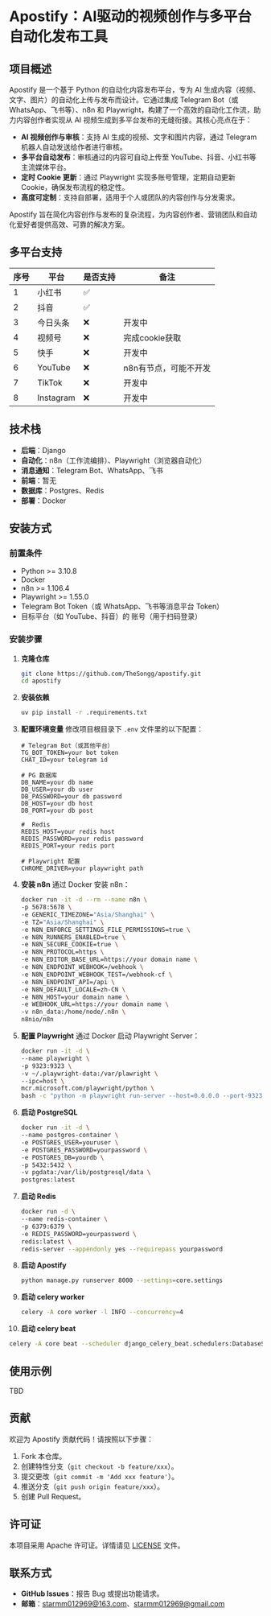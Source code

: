 # Apostify：AI驱动的视频创作与多平台自动化发布工具

## 项目概述

Apostify 是一个基于 Python 的自动化内容发布平台，专为 AI 生成内容（视频、文字、图片）的自动化上传与发布而设计。它通过集成 Telegram Bot（或 WhatsApp、飞书等）、n8n 和 Playwright，构建了一个高效的自动化工作流，助力内容创作者实现从 AI 视频生成到多平台发布的无缝衔接。其核心亮点在于：

- **AI 视频创作与审核**：支持 AI 生成的视频、文字和图片内容，通过 Telegram 机器人自动发送给作者进行审核。
- **多平台自动发布**：审核通过的内容可自动上传至 YouTube、抖音、小红书等主流媒体平台。
- **定时 Cookie 更新**：通过 Playwright 实现多账号管理，定期自动更新 Cookie，确保发布流程的稳定性。
- **高度可定制**：支持自部署，适用于个人或团队的内容创作与分发需求。

Apostify 旨在简化内容创作与发布的复杂流程，为内容创作者、营销团队和自动化爱好者提供高效、可靠的解决方案。

## 多平台支持
| 序号 | 平台        | 是否支持 | 备注           |
|----|-----------|------|--------------|
| 1  | 小红书       | ✅    |              |
| 2  | 抖音        | ✅    |              |
| 3  | 今日头条      | ❌    | 开发中          |
| 4  | 视频号       | ❌    | 完成cookie获取          |
| 5  | 快手        | ❌    | 开发中          |
| 6  | YouTube   | ❌    | n8n有节点，可能不开发 |
| 7  | TikTok    | ❌    | 开发中          |
| 8  | Instagram | ❌    | 开发中          |

## 技术栈

- **后端**：Django
- **自动化**：n8n（工作流编排）、Playwright（浏览器自动化）
- **消息通知**：Telegram Bot、WhatsApp、飞书
- **前端**：暂无
- **数据库**：Postgres、Redis
- **部署**：Docker

## 安装方式

### 前置条件

- Python >= 3.10.8
- Docker
- n8n >= 1.106.4
- Playwright >= 1.55.0
- Telegram Bot Token（或 WhatsApp、飞书等消息平台 Token）
- 目标平台（如 YouTube、抖音）的 账号（用于扫码登录）

### 安装步骤

1. **克隆仓库**
   ```bash
   git clone https://github.com/TheSongg/apostify.git
   cd apostify
   ```

2. **安装依赖**
   ```bash
   uv pip install -r .requirements.txt
   ```

3. **配置环境变量**
   修改项目根目录下 `.env` 文件里的以下配置：
   ```plaintext
   # Telegram Bot（或其他平台）
   TG_BOT_TOKEN=your bot token 
   CHAT_ID=your telegram id

   # PG 数据库
   DB_NAME=your db name 
   DB_USER=your db user
   DB_PASSWORD=your db password
   DB_HOST=your db host
   DB_PORT=your db post
   
   #  Redis
   REDIS_HOST=your redis host
   REDIS_PASSWORD=your redis password
   REDIS_PORT=your redis port

   # Playwright 配置
   CHROME_DRIVER=your playwright path
   ```

4. **安装 n8n**
   通过 Docker 安装 n8n：
   ```bash
   docker run -it -d --rm --name n8n \
   -p 5678:5678 \
   -e GENERIC_TIMEZONE="Asia/Shanghai" \
   -e TZ="Asia/Shanghai" \
   -e N8N_ENFORCE_SETTINGS_FILE_PERMISSIONS=true \
   -e N8N_RUNNERS_ENABLED=true \
   -e N8N_SECURE_COOKIE=true \
   -e N8N_PROTOCOL=https \
   -e N8N_EDITOR_BASE_URL=https://your domain name \
   -e N8N_ENDPOINT_WEBHOOK=/webhook \
   -e N8N_ENDPOINT_WEBHOOK_TEST=/webhook-cf \
   -e N8N_ENDPOINT_API=/api \
   -e N8N_DEFAULT_LOCALE=zh-CN \
   -e N8N_HOST=your domain name \
   -e WEBHOOK_URL=https://your domain name \
   -v n8n_data:/home/node/.n8n \
   n8nio/n8n
   ```

5. **配置 Playwright**
   通过 Docker 启动 Playwright Server：
   ```bash
   docker run -it -d \
   --name playwright \
   -p 9323:9323 \
   -v ~/.playwright-data:/var/plawright \
   --ipc=host \
   mcr.microsoft.com/playwright/python \
   bash -c "python -m playwright run-server --host=0.0.0.0 --port-9323"
   ```

6. **启动 PostgreSQL**
   ```bash
   docker run -it -d \
   --name postgres-container \
   -e POSTGRES_USER=youruser \
   -e POSTGRES_PASSWORD=yourpassword \
   -e POSTGRES_DB=yourdb \
   -p 5432:5432 \
   -v pgdata:/var/lib/postgresql/data \
   postgres:latest
   ```
   
7. **启动 Redis**
   ```bash
   docker run -d \
   --name redis-container \
   -p 6379:6379 \
   -e REDIS_PASSWORD=yourpassword \
   redis:latest \
   redis-server --appendonly yes --requirepass yourpassword
   ```

8. **启动 Apostify**
   ```bash
   python manage.py runserver 8000 --settings=core.settings
   ```

9. **启动 celery worker**
   ```bash
   celery -A core worker -l INFO --concurrency=4
   ```

10. **启动 celery beat**
   ```bash
   celery -A core beat --scheduler django_celery_beat.schedulers:DatabaseScheduler -l INFO
   ```

## 使用示例
 TBD

## 贡献

欢迎为 Apostify 贡献代码！请按照以下步骤：

1. Fork 本仓库。
2. 创建特性分支（`git checkout -b feature/xxx`）。
3. 提交更改（`git commit -m 'Add xxx feature'`）。
4. 推送分支（`git push origin feature/xxx`）。
5. 创建 Pull Request。

## 许可证

本项目采用 Apache 许可证。详情请见 [LICENSE](LICENSE) 文件。

## 联系方式

- **GitHub Issues**：报告 Bug 或提出功能请求。
- **邮箱**：starmm012969@163.com、starmm012969@gmail.com

